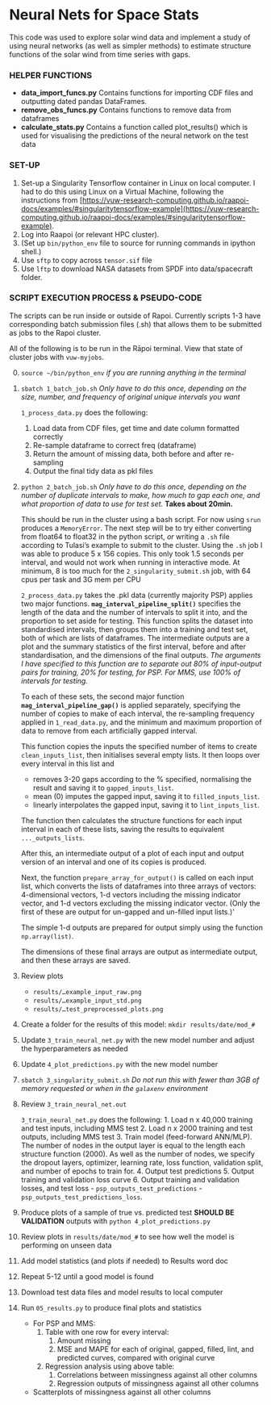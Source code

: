 # Neural Nets for Space Stats

This code was used to explore solar wind data and implement a study of using neural networks (as well as simpler methods) to estimate structure functions of the solar wind from time series with gaps.

### HELPER FUNCTIONS

- **data_import_funcs.py**  Contains functions for importing CDF files and outputting dated pandas DataFrames.
- **remove_obs_funcs.py** Contains functions to remove data from dataframes
- **calculate_stats.py** Contains a function called plot_results() which is used for visualising the predictions of the neural network on the test data

### SET-UP

1. Set-up a Singularity Tensorflow container in Linux on local computer. I had to do this using Linux on a Virtual Machine, following the instructions from [https://vuw-research-computing.github.io/raapoi-docs/examples/#singularitytensorflow-example](https://vuw-research-computing.github.io/raapoi-docs/examples/#singularitytensorflow-example).
2. Log into Raapoi (or relevant HPC cluster).
3. (Set up `bin/python_env` file to source for running commands in ipython shell.)
4. Use `sftp` to copy across `tensor.sif` file
5. Use `lftp` to download NASA datasets from SPDF into data/spacecraft folder.

### SCRIPT EXECUTION PROCESS & PSEUDO-CODE

The scripts can be run inside or outside of Rapoi. Currently scripts 1-3 have corresponding batch submission files (.sh) that allows them to be submitted as jobs to the Rapoi cluster.

All of the following is to be run in the Rāpoi terminal.
View that state of cluster jobs with `vuw-myjobs`.

0. `source ~/bin/python_env` *if you are running anything in the terminal*
1. `sbatch 1_batch_job.sh` *Only have to do this once, depending on the size, number, and frequency of original unique intervals you want*

    `1_process_data.py` does the following:
    1. Load data from CDF files, get time and date column formatted correctly
    2. Re-sample dataframe to correct freq (dataframe)
    3. Return the amount of missing data, both before and after re-sampling
    4. Output the final tidy data as pkl files

2. `python 2_batch_job.sh` *Only have to do this once, depending on the number of duplicate intervals to make, how much to gap each one, and what proportion of data to use for test set.* **Takes about 20min.**
    
    This should be run in the cluster using a bash script. For now using `srun` produces a `MemoryError`. The next step will be to try either converting from float64 to float32 in the python script, *or* writing a `.sh` file according to Tulasi’s example to submit to the cluster. Using the `.sh` job I was able to produce 5 x 156 copies. This only took 1.5 seconds per interval, and would not work when running in interactive mode. At minimum, 8 is too much for the `2_singularity_submit.sh` job, with 64 cpus per task and 3G mem per CPU

    `2_process_data.py` takes the .pkl data (currently majority PSP) applies two major functions. **`mag_interval_pipeline_split()`** specifies the length of the data and the number of intervals to split it into, and the proportion to set aside for testing. This function splits the dataset into standardised intervals, then groups them into a training and test set, both of which are lists of dataframes. The intermediate outputs are a plot and the summary statistics of the first interval, before and after standardisation, and the dimensions of the final outputs. *The arguments I have specified to this function are to separate out 80% of input-output pairs for training, 20% for testing, for PSP. For MMS, use 100% of intervals for testing.*

    To each of these sets, the second major function **`mag_interval_pipeline_gap()`** is applied separately, specifying the number of copies to make of each interval, the re-sampling frequency applied in `1_read_data.py`, and the minimum and maximum proportion of data to remove from each artificially gapped interval. 

    This function copies the inputs the specified number of items to create `clean_inputs_list`, then initialises several empty lists. It then loops over every interval in this list and
    - removes 3-20 gaps according to the % specified, normalising the result and saving it to `gapped_inputs_list`.
    - mean (0) imputes the gapped input, saving it to `filled_inputs_list`.
    - linearly interpolates the gapped input, saving it to `lint_inputs_list`.

    The function then calculates the structure functions for each input interval in each of these lists, saving the results to equivalent `..._outputs_lists`.

    After this, an intermediate output of a plot of each input and output version of an interval and one of its copies is produced.

    Next, the function `prepare_array_for_output()` is called on each input list, which converts the lists of dataframes into three arrays of vectors: 4-dimensional vectors, 1-d vectors including the missing indicator vector, and 1-d vectors excluding the missing indicator vector. (Only the first of these are output for un-gapped and un-filled input lists.)'

    The simple 1-d outputs are prepared for output simply using the function `np.array(list)`.

    The dimensions of these final arrays are output as intermediate output, and then these arrays are saved.

3. Review plots
    - `results/…example_input_raw.png`
    - `results/…example_input_std.png`
    - `results/…test_preprocessed_plots.png`

4. Create a folder for the results of this model: `mkdir results/date/mod_#`

5. Update `3_train_neural_net.py` with the new model number and adjust the hyperparameters as needed

6. Update `4_plot_predictions.py` with the new model number

7. `sbatch 3_singularity_submit.sh` *Do not run this with fewer than 3GB of memory requested or when in the `galaxenv` environment*
    
8. Review `3_train_neural_net.out`

    `3_train_neural_net.py` does the following:
        1. Load n x 40,000 training and test inputs, including MMS test
        2. Load n x 2000 training and test outputs, including MMS test
        3. Train model (feed-forward ANN/MLP). The number of nodes in the output layer is equal to the length each structure function (2000). As well as the number of nodes, we specify the dropout layers, optimizer, learning rate, loss function, validation split, and number of epochs to train for.
        4. Output test predictions
        5. Output training and validation loss curve
        6. Output training and validation losses, and test loss
            - `psp_outputs_test_predictions`
            - `psp_outputs_test_predictions_loss`.

4. Produce plots of a sample of true vs. predicted test **SHOULD BE VALIDATION** outputs with `python 4_plot_predictions.py`
5. Review plots in `results/date/mod_#` to see how well the model is performing on unseen data
6. Add model statistics (and plots if needed) to Results word doc
7. Repeat 5-12 until a good model is found
8. Download test data files and model results to local computer
9. Run `05_results.py` to produce final plots and statistics
    - For PSP and MMS:
        1. Table with one row for every interval:
            1. Amount missing
            2. MSE and MAPE for each of original, gapped, filled, lint, and predicted curves, compared with original curve
        2. Regression analysis using above table:
            1. Correlations between missingness against all other columns
            2. Regression outputs of missingness against all other columns
    - Scatterplots of missingness against all other columns